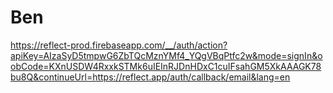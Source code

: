 # Ben

https://reflect-prod.firebaseapp.com/__/auth/action?apiKey=AIzaSyD5tmpwG6ZbTQcMznYMf4_YQgVBqPtfc2w&mode=signIn&oobCode=KXnUSDW4RxxkSTMk6uIEInRJDnHDxC1cuIFsahGM5XkAAAGK78bu8Q&continueUrl=https://reflect.app/auth/callback/email&lang=en